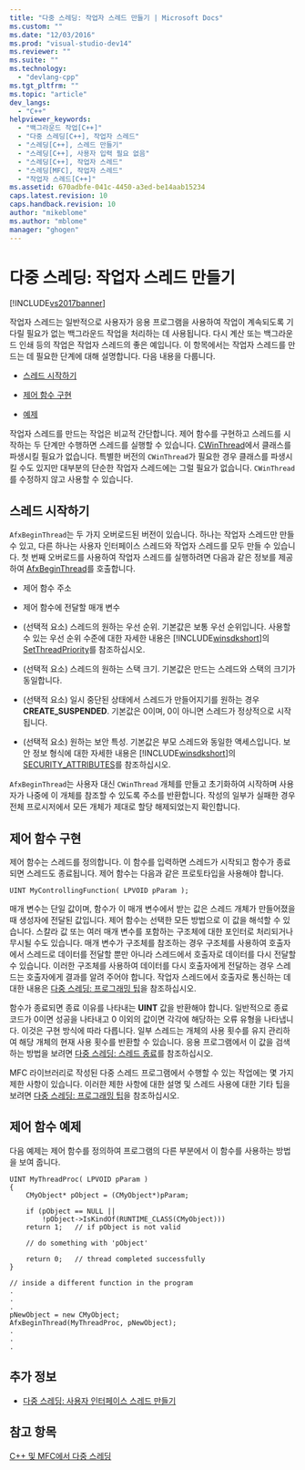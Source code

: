 ```yaml
---
title: "다중 스레딩: 작업자 스레드 만들기 | Microsoft Docs"
ms.custom: ""
ms.date: "12/03/2016"
ms.prod: "visual-studio-dev14"
ms.reviewer: ""
ms.suite: ""
ms.technology: 
  - "devlang-cpp"
ms.tgt_pltfrm: ""
ms.topic: "article"
dev_langs: 
  - "C++"
helpviewer_keywords: 
  - "백그라운드 작업[C++]"
  - "다중 스레딩[C++], 작업자 스레드"
  - "스레딩[C++], 스레드 만들기"
  - "스레딩[C++], 사용자 입력 필요 없음"
  - "스레딩[C++], 작업자 스레드"
  - "스레딩[MFC], 작업자 스레드"
  - "작업자 스레드[C++]"
ms.assetid: 670adbfe-041c-4450-a3ed-be14aab15234
caps.latest.revision: 10
caps.handback.revision: 10
author: "mikeblome"
ms.author: "mblome"
manager: "ghogen"
---
```

# 다중 스레딩: 작업자 스레드 만들기
[!INCLUDE[vs2017banner](../../assembler/inline/includes/vs2017banner.md)]

작업자 스레드는 일반적으로 사용자가 응용 프로그램을 사용하여 작업이 계속되도록 기다릴 필요가 없는 백그라운드 작업을 처리하는 데 사용됩니다.  다시 계산 또는 백그라운드 인쇄 등의 작업은 작업자 스레드의 좋은 예입니다.  이 항목에서는 작업자 스레드를 만드는 데 필요한 단계에 대해 설명합니다.  다음 내용을 다룹니다.  
  
-   [스레드 시작하기](#_core_starting_the_thread)  
  
-   [제어 함수 구현](#_core_implementing_the_controlling_function)  
  
-   [예제](#_core_controlling_function_example)  
  
 작업자 스레드를 만드는 작업은 비교적 간단합니다.  제어 함수를 구현하고 스레드를 시작하는 두 단계만 수행하면 스레드를 실행할 수 있습니다.  [CWinThread](../../mfc/reference/cwinthread-class.md)에서 클래스를 파생시킬 필요가 없습니다.  특별한 버전의 `CWinThread`가 필요한 경우 클래스를 파생시킬 수도 있지만 대부분의 단순한 작업자 스레드에는 그럴 필요가 없습니다.  `CWinThread`를 수정하지 않고 사용할 수 있습니다.  
  
##  <a name="_core_starting_the_thread"></a> 스레드 시작하기  
 `AfxBeginThread`는 두 가지 오버로드된 버전이 있습니다. 하나는 작업자 스레드만 만들 수 있고, 다른 하나는 사용자 인터페이스 스레드와 작업자 스레드를 모두 만들 수 있습니다.  첫 번째 오버로드를 사용하여 작업자 스레드를 실행하려면 다음과 같은 정보를 제공하여 [AfxBeginThread](../Topic/AfxBeginThread.md)를 호출합니다.  
  
-   제어 함수 주소  
  
-   제어 함수에 전달할 매개 변수  
  
-   \(선택적 요소\) 스레드의 원하는 우선 순위.  기본값은 보통 우선 순위입니다.  사용할 수 있는 우선 순위 수준에 대한 자세한 내용은 [!INCLUDE[winsdkshort](../../atl/reference/includes/winsdkshort_md.md)]의 [SetThreadPriority](http://msdn.microsoft.com/library/windows/desktop/ms686277)를 참조하십시오.  
  
-   \(선택적 요소\) 스레드의 원하는 스택 크기.  기본값은 만드는 스레드와 스택의 크기가 동일합니다.  
  
-   \(선택적 요소\) 일시 중단된 상태에서 스레드가 만들어지기를 원하는 경우 **CREATE\_SUSPENDED**.  기본값은 0이며, 0이 아니면 스레드가 정상적으로 시작됩니다.  
  
-   \(선택적 요소\) 원하는 보안 특성.  기본값은 부모 스레드와 동일한 액세스입니다.  보안 정보 형식에 대한 자세한 내용은 [!INCLUDE[winsdkshort](../../atl/reference/includes/winsdkshort_md.md)]의 [SECURITY\_ATTRIBUTES](http://msdn.microsoft.com/library/windows/desktop/aa379560)를 참조하십시오.  
  
 `AfxBeginThread`는 사용자 대신 `CWinThread` 개체를 만들고 초기화하여 시작하며 사용자가 나중에 이 개체를 참조할 수 있도록 주소를 반환합니다.  작성의 일부가 실패한 경우 전체 프로시저에서 모든 개체가 제대로 할당 해제되었는지 확인합니다.  
  
##  <a name="_core_implementing_the_controlling_function"></a> 제어 함수 구현  
 제어 함수는 스레드를 정의합니다.  이 함수를 입력하면 스레드가 시작되고 함수가 종료되면 스레드도 종료됩니다.  제어 함수는 다음과 같은 프로토타입을 사용해야 합니다.  
  
```  
UINT MyControllingFunction( LPVOID pParam );  
```  
  
 매개 변수는 단일 값이며,  함수가 이 매개 변수에서 받는 값은 스레드 개체가 만들어졌을 때 생성자에 전달된 값입니다.  제어 함수는 선택한 모든 방법으로 이 값을 해석할 수 있습니다.  스칼라 값 또는 여러 매개 변수를 포함하는 구조체에 대한 포인터로 처리되거나 무시될 수도 있습니다.  매개 변수가 구조체를 참조하는 경우 구조체를 사용하여 호출자에서 스레드로 데이터를 전달할 뿐만 아니라 스레드에서 호출자로 데이터를 다시 전달할 수 있습니다.  이러한 구조체를 사용하여 데이터를 다시 호출자에게 전달하는 경우 스레드는 호출자에게 결과를 알려 주어야 합니다.  작업자 스레드에서 호출자로 통신하는 데 대한 내용은 [다중 스레딩: 프로그래밍 팁](../../parallel/multithreading-programming-tips.md)을 참조하십시오.  
  
 함수가 종료되면 종료 이유를 나타내는 **UINT** 값을 반환해야 합니다.  일반적으로 종료 코드가 0이면 성공을 나타내고 0 이외의 값이면 각각에 해당하는 오류 유형을 나타냅니다.  이것은 구현 방식에 따라 다릅니다.  일부 스레드는 개체의 사용 횟수를 유지 관리하여 해당 개체의 현재 사용 횟수를 반환할 수 있습니다.  응용 프로그램에서 이 값을 검색하는 방법을 보려면 [다중 스레딩: 스레드 종료](../../parallel/multithreading-terminating-threads.md)를 참조하십시오.  
  
 MFC 라이브러리로 작성된 다중 스레드 프로그램에서 수행할 수 있는 작업에는 몇 가지 제한 사항이 있습니다.  이러한 제한 사항에 대한 설명 및 스레드 사용에 대한 기타 팁을 보려면 [다중 스레딩: 프로그래밍 팁](../../parallel/multithreading-programming-tips.md)을 참조하십시오.  
  
##  <a name="_core_controlling_function_example"></a> 제어 함수 예제  
 다음 예제는 제어 함수를 정의하여 프로그램의 다른 부분에서 이 함수를 사용하는 방법을 보여 줍니다.  
  
```  
UINT MyThreadProc( LPVOID pParam )  
{  
    CMyObject* pObject = (CMyObject*)pParam;  
  
    if (pObject == NULL ||  
        !pObject->IsKindOf(RUNTIME_CLASS(CMyObject)))  
    return 1;   // if pObject is not valid  
  
    // do something with 'pObject'  
  
    return 0;   // thread completed successfully  
}  
  
// inside a different function in the program  
.  
.  
.  
pNewObject = new CMyObject;  
AfxBeginThread(MyThreadProc, pNewObject);  
.  
.  
.  
```  
  
## 추가 정보  
  
-   [다중 스레딩: 사용자 인터페이스 스레드 만들기](../../parallel/multithreading-creating-user-interface-threads.md)  
  
## 참고 항목  
 [C\+\+ 및 MFC에서 다중 스레딩](../../parallel/multithreading-with-cpp-and-mfc.md)